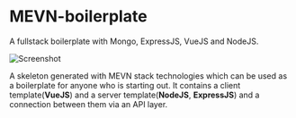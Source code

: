 # MEVN-boilerplate
A fullstack boilerplate with Mongo, ExpressJS, VueJS and NodeJS.

![Screenshot](https://vuejs.org/images/logo.png)

A skeleton generated with MEVN stack technologies which can be used as a boilerplate for anyone who is starting out. It contains a client template(**VueJS**) and a server template(**NodeJS**, **ExpressJS**) and a connection between them via an API layer.
